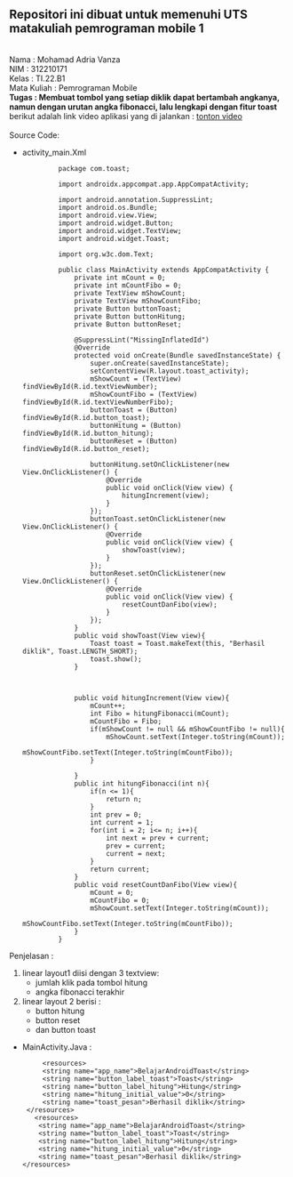 ## **Repositori ini dibuat untuk memenuhi UTS matakuliah pemrograman mobile 1**  
<br>Nama : Mohamad Adria Vanza 
<br>NIM : 312210171
<br>Kelas : TI.22.B1
<br>Mata Kuliah : Pemrograman Mobile  
**Tugas : Membuat tombol yang setiap diklik dapat bertambah angkanya, namun dengan urutan angka fibonacci, lalu lengkapi dengan fitur toast**  
berikut adalah link video aplikasi yang di jalankan : [tonton video](https://www.youtube.com/shorts/Fj5d-t8HxHg)  
<br>
Source Code:  
* activity_main.Xml

               package com.toast;
               
               import androidx.appcompat.app.AppCompatActivity;
               
               import android.annotation.SuppressLint;
               import android.os.Bundle;
               import android.view.View;
               import android.widget.Button;
               import android.widget.TextView;
               import android.widget.Toast;
               
               import org.w3c.dom.Text;
               
               public class MainActivity extends AppCompatActivity {
                   private int mCount = 0;
                   private int mCountFibo = 0;
                   private TextView mShowCount;
                   private TextView mShowCountFibo;
                   private Button buttonToast;
                   private Button buttonHitung;
                   private Button buttonReset;
               
                   @SuppressLint("MissingInflatedId")
                   @Override
                   protected void onCreate(Bundle savedInstanceState) {
                       super.onCreate(savedInstanceState);
                       setContentView(R.layout.toast_activity);
                       mShowCount = (TextView) findViewById(R.id.textViewNumber);
                       mShowCountFibo = (TextView) findViewById(R.id.textViewNumberFibo);
                       buttonToast = (Button) findViewById(R.id.button_toast);
                       buttonHitung = (Button) findViewById(R.id.button_hitung);
                       buttonReset = (Button) findViewById(R.id.button_reset);
               
                       buttonHitung.setOnClickListener(new View.OnClickListener() {
                           @Override
                           public void onClick(View view) {
                               hitungIncrement(view);
                           }
                       });
                       buttonToast.setOnClickListener(new View.OnClickListener() {
                           @Override
                           public void onClick(View view) {
                               showToast(view);
                           }
                       });
                       buttonReset.setOnClickListener(new View.OnClickListener() {
                           @Override
                           public void onClick(View view) {
                               resetCountDanFibo(view);
                           }
                       });
                   }
                   public void showToast(View view){
                       Toast toast = Toast.makeText(this, "Berhasil diklik", Toast.LENGTH_SHORT);
                       toast.show();
                   }
               
               
               
                   public void hitungIncrement(View view){
                       mCount++;
                       int Fibo = hitungFibonacci(mCount);
                       mCountFibo = Fibo;
                       if(mShowCount != null && mShowCountFibo != null){
                           mShowCount.setText(Integer.toString(mCount));
                           mShowCountFibo.setText(Integer.toString(mCountFibo));
                       }
               
                   }
                   public int hitungFibonacci(int n){
                       if(n <= 1){
                           return n;
                       }
                       int prev = 0;
                       int current = 1;
                       for(int i = 2; i<= n; i++){
                           int next = prev + current;
                           prev = current;
                           current = next;
                       }
                       return current;
                   }
                   public void resetCountDanFibo(View view){
                       mCount = 0;
                       mCountFibo = 0;
                       mShowCount.setText(Integer.toString(mCount));
                       mShowCountFibo.setText(Integer.toString(mCountFibo));
                   }
               }



Penjelasan :
1. linear layout1 diisi dengan 3 textview:
   * jumlah klik pada tombol hitung
   * angka fibonacci terakhir
2. linear layout 2 berisi :
   * button hitung
   * button reset
   * dan button toast


 * MainActivity.Java :

            <resources>
            <string name="app_name">BelajarAndroidToast</string>
            <string name="button_label_toast">Toast</string>
            <string name="button_label_hitung">Hitung</string>
            <string name="hitung_initial_value">0</string>
            <string name="toast_pesan">Berhasil diklik</string>
        </resources>
          <resources>
           <string name="app_name">BelajarAndroidToast</string>
           <string name="button_label_toast">Toast</string>
           <string name="button_label_hitung">Hitung</string>
           <string name="hitung_initial_value">0</string>
           <string name="toast_pesan">Berhasil diklik</string>
       </resources>
